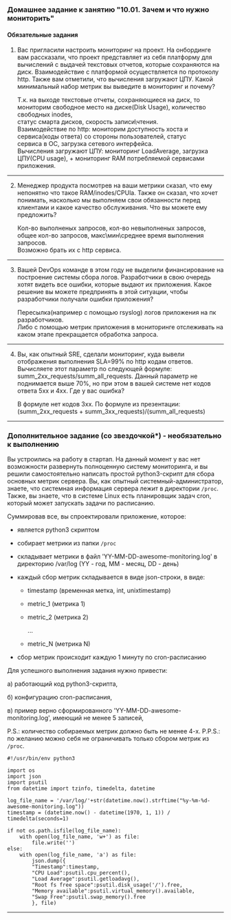 ### Домашнее задание к занятию "10.01. Зачем и что нужно мониторить"

#### Обязательные задания

1. Вас пригласили настроить мониторинг на проект. На онбординге вам рассказали, что проект представляет из себя 
платформу для вычислений с выдачей текстовых отчетов, которые сохраняются на диск. Взаимодействие с платформой 
осуществляется по протоколу http. Также вам отметили, что вычисления загружают ЦПУ. Какой минимальный набор метрик вы
выведите в мониторинг и почему?

   Т.к. на выходе текстовые отчеты, сохраняющиеся на диск, то мониторим свободное место на диске(Disk Usage), количество свободных inodes,  
   статус смарта дисков, скорость записи\чтения.  
   Взаимодействие по http: мониторим доступность хоста и сервиса(коды ответа) со стороны пользователей, статус  
   сервиса в ОС, загрузка сетевого интерфейса.  
   Вычисления загружают ЦПУ: мониторинг LoadAverage, загрузка ЦПУ(CPU usage), + мониторинг RAM потребляемой сервисами приложения.  
---
2. Менеджер продукта посмотрев на ваши метрики сказал, что ему непонятно что такое RAM/inodes/CPUla. Также он сказал, 
что хочет понимать, насколько мы выполняем свои обязанности перед клиентами и какое качество обслуживания. Что вы 
можете ему предложить?

   Кол-во выполненых запросов, кол-во невыполненых запросов, общее кол-во запросов, макс\мин\среднее время выполнения запросов.  
   Возможно брать их с http сервиса.  
---
3. Вашей DevOps команде в этом году не выделили финансирование на построение системы сбора логов. Разработчики в свою 
очередь хотят видеть все ошибки, которые выдают их приложения. Какое решение вы можете предпринять в этой ситуации, 
чтобы разработчики получали ошибки приложения?

   Пересылка(например с помощью rsyslog) логов приложения на пк разработчиков.  
   Либо с помощью метрик приложения в мониторинге отслеживать на каком этапе прекращается обработка запроса.  
---
4. Вы, как опытный SRE, сделали мониторинг, куда вывели отображения выполнения SLA=99% по http кодам ответов. 
Вычисляете этот параметр по следующей формуле: summ_2xx_requests/summ_all_requests. Данный параметр не поднимается выше 
70%, но при этом в вашей системе нет кодов ответа 5xx и 4xx. Где у вас ошибка?

   В формуле нет кодов 3хх. По формуле из презентации:  
   (summ_2xx_requests + summ_3xx_requests)/(summ_all_requests)  
---
### Дополнительное задание (со звездочкой*) - необязательно к выполнению

Вы устроились на работу в стартап. На данный момент у вас нет возможности развернуть полноценную систему 
мониторинга, и вы решили самостоятельно написать простой python3-скрипт для сбора основных метрик сервера. Вы, как 
опытный системный-администратор, знаете, что системная информация сервера лежит в директории `/proc`. 
Также, вы знаете, что в системе Linux есть  планировщик задач cron, который может запускать задачи по расписанию.

Суммировав все, вы спроектировали приложение, которое:
- является python3 скриптом
- собирает метрики из папки `/proc`
- складывает метрики в файл 'YY-MM-DD-awesome-monitoring.log' в директорию /var/log 
(YY - год, MM - месяц, DD - день)
- каждый сбор метрик складывается в виде json-строки, в виде:
  + timestamp (временная метка, int, unixtimestamp)
  + metric_1 (метрика 1)
  + metric_2 (метрика 2)
  
     ...
     
  + metric_N (метрика N)
  
- сбор метрик происходит каждую 1 минуту по cron-расписанию

Для успешного выполнения задания нужно привести:

а) работающий код python3-скрипта,

б) конфигурацию cron-расписания,

в) пример верно сформированного 'YY-MM-DD-awesome-monitoring.log', имеющий не менее 5 записей,

P.S.: количество собираемых метрик должно быть не менее 4-х.
P.P.S.: по желанию можно себя не ограничивать только сбором метрик из `/proc`.
```
#!/usr/bin/env python3

import os
import json
import psutil
from datetime import tzinfo, timedelta, datetime

log_file_name = '/var/log/'+str(datetime.now().strftime("%y-%m-%d-awesome-monitoring.log"))
timestamp = (datetime.now() - datetime(1970, 1, 1)) / timedelta(seconds=1)

if not os.path.isfile(log_file_name):
    with open(log_file_name, 'w+') as file:
        file.write('')
else:
    with open(log_file_name, 'a') as file:
        json.dump({
        "Timestamp":timestamp,
        "CPU Load":psutil.cpu_percent(),
        "Load Average":psutil.getloadavg(),
        "Root fs free space":psutil.disk_usage('/').free,
        "Memory available":psutil.virtual_memory().available,
        "Swap Free":psutil.swap_memory().free
        }, file)
```
---
